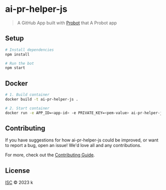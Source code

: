 # ai-pr-helper-js

> A GitHub App built with [Probot](https://github.com/probot/probot) that A Probot app

## Setup

```sh
# Install dependencies
npm install

# Run the bot
npm start
```

## Docker

```sh
# 1. Build container
docker build -t ai-pr-helper-js .

# 2. Start container
docker run -e APP_ID=<app-id> -e PRIVATE_KEY=<pem-value> ai-pr-helper-js
```

## Contributing

If you have suggestions for how ai-pr-helper-js could be improved, or want to report a bug, open an issue! We'd love all and any contributions.

For more, check out the [Contributing Guide](CONTRIBUTING.md).

## License

[ISC](LICENSE) © 2023 k
